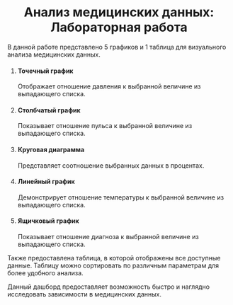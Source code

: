 <h1 align="center">Анализ медицинских данных: Лабораторная работа</h1>

<p>В данной работе представлено 5 графиков и 1 таблица для визуального анализа медицинских данных.</p>

<ol>
  <li>
    <h4>Точечный график</h4>
    <p>Отображает отношение давления к выбранной величине из выпадающего списка.</p>
  </li>

  <li>
    <h4>Столбчатый график</h4>
    <p>Показывает отношение пульса к выбранной величине из выпадающего списка.</p>
  </li>

  <li>
    <h4>Круговая диаграмма</h4>
    <p>Представляет соотношение выбранных данных в процентах.</p>
  </li>

  <li>
    <h4>Линейный график</h4>
    <p>Демонстрирует отношение температуры к выбранной величине из выпадающего списка.</p>
  </li>

  <li>
    <h4>Ящичковый график</h4>
    <p>Показывает отношение диагноза к выбранной величине из выпадающего списка.</p>
  </li>
</ol>

<p>Также предоставлена таблица, в которой отображены все доступные данные. Таблицу можно сортировать по различным параметрам для более удобного анализа.</p>

<p>Данный дашборд предоставляет возможность быстро и наглядно исследовать зависимости в медицинских данных.</p>
